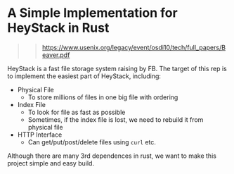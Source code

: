 # A Simple Implementation for HeyStack in Rust

>> https://www.usenix.org/legacy/event/osdi10/tech/full_papers/Beaver.pdf

HeyStack is a fast file storage system raising by FB. The target of this rep is to implement the easiest part of HeyStack, including:

+ Physical File
  + To store millions of files in one big file with ordering
+ Index File
  + To look for file as fast as possible
  + Sometimes, if the index file is lost, we need to rebuild it from physical file
+ HTTP Interface
  + Can get/put/post/delete files using ``curl`` etc.

Although there are many 3rd dependences in rust, we want to make this project simple and easy build.
